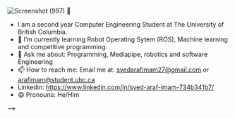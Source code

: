 ![Screenshot (997)](https://user-images.githubusercontent.com/86128944/128187470-b64de634-af3b-47bb-b8bd-d847ee6edc29.png) 👋


- I am a second year Computer Engineering Student at The University of British Columbia.
- 🌱 I’m currently learning Robot Operating Sytem (ROS), Machine learning and competitive programming.
- 💬 Ask me about: Programming, Mediapipe, robotics and software Engineering
- 📫 How to reach me: Email me at: syedarafimam27@gmail.com or arafimam@student.ubc.ca
- Linkedin: https://www.linkedin.com/in/syed-araf-imam-734b341b7/
- 😄 Pronouns: He/Him

-->
